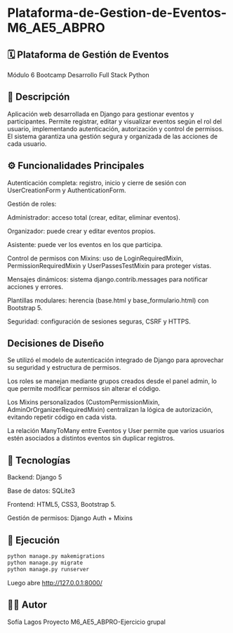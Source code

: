 # Plataforma-de-Gestion-de-Eventos-M6_AE5_ABPRO

## 🗓️ Plataforma de Gestión de Eventos

Módulo 6
Bootcamp Desarrollo Full Stack Python

## 📌 Descripción

Aplicación web desarrollada en Django para gestionar eventos y participantes.
Permite registrar, editar y visualizar eventos según el rol del usuario, implementando autenticación, autorización y control de permisos.
El sistema garantiza una gestión segura y organizada de las acciones de cada usuario.

## ⚙️ Funcionalidades Principales

Autenticación completa: registro, inicio y cierre de sesión con UserCreationForm y AuthenticationForm.

Gestión de roles:

Administrador: acceso total (crear, editar, eliminar eventos).

Organizador: puede crear y editar eventos propios.

Asistente: puede ver los eventos en los que participa.

Control de permisos con Mixins: uso de LoginRequiredMixin, PermissionRequiredMixin y UserPassesTestMixin para proteger vistas.

Mensajes dinámicos: sistema django.contrib.messages para notificar acciones y errores.

Plantillas modulares: herencia (base.html y base_formulario.html) con Bootstrap 5.

Seguridad: configuración de sesiones seguras, CSRF y HTTPS.

## Decisiones de Diseño

Se utilizó el modelo de autenticación integrado de Django para aprovechar su seguridad y estructura de permisos.

Los roles se manejan mediante grupos creados desde el panel admin, lo que permite modificar permisos sin alterar el código.

Los Mixins personalizados (CustomPermissionMixin, AdminOrOrganizerRequiredMixin) centralizan la lógica de autorización, evitando repetir código en cada vista.

La relación ManyToMany entre Eventos y User permite que varios usuarios estén asociados a distintos eventos sin duplicar registros.

## 🧩 Tecnologías

Backend: Django 5

Base de datos: SQLite3

Frontend: HTML5, CSS3, Bootstrap 5.

Gestión de permisos: Django Auth + Mixins

## 🚀 Ejecución

```bash
python manage.py makemigrations
python manage.py migrate
python manage.py runserver
```

Luego abre http://127.0.0.1:8000/


## 👩‍💻 Autor

Sofía Lagos
Proyecto M6_AE5_ABPRO-Ejercicio grupal 
